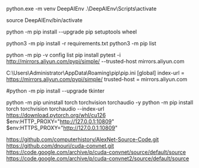 python.exe -m venv DeepAIEnv
.\DeepAIEnv\Scripts\activate 

source DeepAIEnv/bin/activate 


python -m pip install --upgrade pip setuptools wheel

python3 -m pip install -r requirements.txt
python3 -m pip list

python -m pip -v config list
pip install pytest -i http://mirrors.aliyun.com/pypi/simple/ --trusted-host mirrors.aliyun.com

C:\Users\Administrator\AppData\Roaming\pip\pip.ini
[global]
index-url = https://mirrors.aliyun.com/pypi/simple/
trusted-host = mirrors.aliyun.com


#python -m pip install --upgrade tkinter


python -m pip uninstall torch torchvision torchaudio -y
python -m pip install torch torchvision torchaudio --index-url https://download.pytorch.org/whl/cu126
$env:HTTP_PROXY="http://127.0.0.1:10809"
$env:HTTPS_PROXY="http://127.0.0.1:10809"


https://github.com/computerhistory/AlexNet-Source-Code.git
https://github.com/dnouri/cuda-convnet.git
https://code.google.com/archive/p/cuda-convnet/source/default/source
https://code.google.com/archive/p/cuda-convnet2/source/default/source